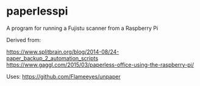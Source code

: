 # paperlesspi
A program for running a Fujistu scanner from a Raspberry Pi

Derived from:

https://www.splitbrain.org/blog/2014-08/24-paper_backup_2_automation_scripts
https://www.gaggl.com/2015/03/paperless-office-using-the-raspberry-pi/

Uses:
https://github.com/Flameeyes/unpaper

